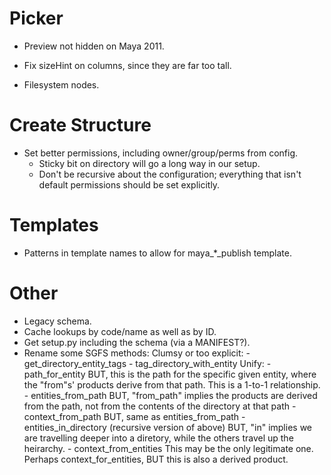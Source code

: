 Picker
=======

- Preview not hidden on Maya 2011.

- Fix sizeHint on columns, since they are far too tall.
- Filesystem nodes.




Create Structure
=================

- Set better permissions, including owner/group/perms from config.
    - Sticky bit on directory will go a long way in our setup.
    - Don't be recursive about the configuration; everything that isn't default
      permissions should be set explicitly.


Templates
=========

- Patterns in template names to allow for maya_*_publish template.


Other
=====

- Legacy schema.
- Cache lookups by code/name as well as by ID.
- Get setup.py including the schema (via a MANIFEST?).
- Rename some SGFS methods:
    Clumsy or too explicit:
        - get_directory_entity_tags
        - tag_directory_with_entity
    Unify:
        - path_for_entity
            BUT, this is the path for the specific given entity, where the
            "from"s' products derive from that path. This is a 1-to-1
            relationship.
        - entities_from_path
            BUT, "from_path" implies the products are derived from the path, not
            from the contents of the directory at that path
        - context_from_path
            BUT, same as entities_from_path
        - entities_in_directory (recursive version of above)
            BUT, "in" implies we are travelling deeper into a diretory, while
            the others travel up the heirarchy.
        - context_from_entities
            This may be the only legitimate one. Perhaps context_for_entities,
            BUT this is also a derived product.
    
    